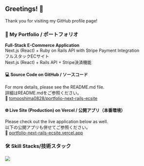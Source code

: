 ## Greetings! 👋
Thank you for visiting my GitHub profile page!

### 🚀 My Portfolio / ポートフォリオ
**Full-Stack E-Commerce Application**<br>
Next.js (React) + Ruby on Rails API with Stripe Payment Integration<br>
フルスタックECサイト<br>
Next.js (React) + Rails API + Stripe決済機能<br>

#### 💻 Source Code on GitHub / ソースコード
For more details, please see the README.md file.<br>
詳細はREADME.mdをご参照ください。<br>
🔗 [tomooshima0828/portfolio-next-rails-ecsite](https://github.com/tomooshima0828/portfolio-next-rails-ecsite)

#### 🌐 Live Site (Production) on Vercel / 公開アプリ（本番環境）
Please check out the live application below as well.<br>
以下の公開アプリも併せてご参照ください。<br>
🔗 [portfolio-next-rails-ecsite.vercel.app](https://portfolio-next-rails-ecsite.vercel.app)

### 🛠 Skill Stacks/技術スタック
<p align="left">
  <a href="https://skillicons.dev">
    <img src="https://skillicons.dev/icons?i=ruby,rails,js,ts,react,nextjs,redux,vue,vuetify,postgres,mysql,aws,docker,git,githubactions,html,css,tailwind,bootstrap,linux,ubuntu,vim,md,npm,yarn,webpack,jquery,vercel,supabase,wordpress,apple,windows" />
  </a>
</p>

<!--
**tomooshima0828/tomooshima0828** is a ✨ _special_ ✨ repository because its `README.md` (this file) appears on your GitHub profile.

Here are some ideas to get you started:

- 🔭 I’m currently working on ...
- 🌱 I’m currently learning ...
- 👯 I’m looking to collaborate on ...
- 🤔 I’m looking for help with ...
- 💬 Ask me about ...
- 📫 How to reach me: ...
- 😄 Pronouns: ...
- ⚡ Fun fact: ...
-->
